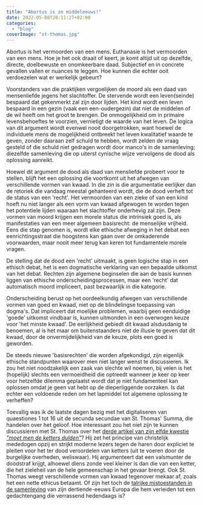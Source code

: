 ```yaml
---
title: "Abortus is zo middeleeuws!"
date: 2022-05-08T20:11:27+02:00
categories: 
  - "blog"
coverImage: "st-thomas.jpg"
---
```


   Abortus is het vermoorden van een mens. Euthanasie is het vermoorden van een mens. Hoe je het ook draait of keert, je komt altijd uit op dezelfde, directe, doelbewuste en onomkeerbare daad. Subjectief en in concrete gevallen vallen er nuances te leggen. Hoe kunnen die echter ooit verdoezelen wat er werkelijk gebeurt? 

   Voorstanders van die praktijken vergoelijken de moord als een daad van mensenliefde jegens het slachtoffer. De stervende wordt een leven(seinde) bespaard dat gekenmerkt zal zijn door lijden. Het kind wordt een leven bespaard in een gezin (vaak een een-oudergezin) dat niet de middelen of de wil heeft om het groot te brengen. De onmogelijkheid om in primaire levensbehoeftes te voorzien, vernietigt de waarde van het leven. De logica van dit argument wordt evenwel nooit doorgetrokken, want hoewel de individuele mens de mogelijkheid ontbreekt het leven kwalitatief waarde te geven, zonder daaraan zelf schuld te hebben, wordt zelden de vraag gesteld of die schuld niet gedragen wordt door manco's in de samenleving; diezelfde samenleving die op uiterst cynische wijze vervolgens de dood als oplossing aanreikt. 

   Hoewel dit argument de dood als daad van mensliefde probeert voor te stellen, blijft het een oplossing die voortkomt uit het afwegen van verschillende vormen van kwaad. In die zin is die argumentatie eerlijker dan de retoriek die vandaag meestal gehanteerd wordt, die de dood verheft tot de status van een 'recht'. Het vermoorden van een zieke of van een kind hoeft nu niet langer als een vorm van kwaad afgewogen te worden tegen het potentiele lijden waaraan het slachtoffer onderhevig zal zijn. Deze vormen van moord krijgen een morele status die intrinsiek goed is, als manifestaties van een meer algemeen basisrecht: de menselijke vrijheid. Eens die stap genomen is, wordt elke ethische afweging in het debat een eenrichtingsstraat die hoogstens kan gaan over de omkaderende voorwaarden, maar nooit meer terug kan keren tot fundamentele morele vragen. 

   De stelling dat de dood een 'recht' uitmaakt, is geen logische stap in een ethisch debat, het is een dogmatische verklaring van een bepaalde uitkomst van het debat. Rechten zijn algemene beginselen die aan de basis kunnen liggen van ethische onderscheidingsprocessen, maar een 'recht' dat automatisch moord impliceert, past bezwaarlijk in die kategorie.

   Onderscheiding berust op het oordeelkundig afwegen van verschillende vormen van goed en kwaad, niet op de blindelingse toepassing van dogma's. Dat impliceert dat moelijke problemen, waarbij geen eenduidige 'goede' uitkomst vindbaar is, kunnen uitmonden in een overwogen keuze  voor 'het minste kwaad'. De eerlijkheid gebiedt dit kwaad alsdusdanig te benoemen, al is het maar om buitenstaanders niet de illusie te geven dat dit kwaad, door de onvermijdelijkheid van de keuze, plots een goed is geworden. 

   De steeds nieuwe 'basisrechten' die worden afgekondigd, zijn eigenlijk ethische standpunten waarover men niet langer wenst te discussieren. Ik zou het niet noodzakelijk een zaak van slechte wil noemen, bij velen is het (hopelijk) slechts een vermoeidheid die optreedt wanneer je keer op keer voor hetzelfde dilemma geplaatst wordt dat je niet fundamenteel kan oplossen omdat je geen vat hebt op de dieperliggende oorzaken. Is dat echter een voldoende reden om het lapmiddel tot algemene oplossing te verheffen?

   Toevallig was ik de laatste dagen bezig met het digitaliseren van quaestiones 1 tot 16 uit de secunda secundae van St. Thomas' Summa, die handelen over het geloof. Hoe interessant zou het niet zijn te kunnen discussieren met St. Thomas over het [derde artikel van zijn elfde kwestie *"moet men de ketters dulden"*](https://summa.gelovenleren.net/liber-3-quaestio-011.html#articulus3)? Hij zet het principe van christelijk mededogen opzij en strijkt moderne lezers tegen de haren door expliciet te pleiten voor het ter dood veroordelen van ketters (uit te voeren door de burgelijke overheden, weliswaar). Hij argumenteert dat een valsmunter de doodstraf krijgt, alhoewel diens zonde veel kleiner is dan die van een ketter, die het zieleheil van de hele gemeenschap in het gevaar brengt. Ook St. Thomas weegt verschillende vormen van kwaad tegenover mekaar af, zoals het een nette ethicus betaamt. Of zijn het toch de [talrijke mistoestanden in de samenleving](https://www.firstthings.com/article/1995/12/aquinas-and-the-heretics) van zijn dertiende-eeuws Europa die hem verleiden tot een gedachtengang die verrassend hedendaags is?

